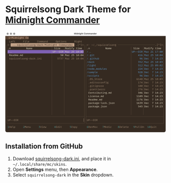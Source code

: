 # Squirrelsong Dark Theme for [Midnight Commander](https://midnight-commander.org/)

![Squirrelsong dark theme for Midnight Commander](screenshot-dark.png)

## Installation from GitHub

1. Download [squirrelsong-dark.ini](squirrelsong-dark.ini), and place it in `~/.local/share/mc/skins`.
2. Open **Settings** menu, then **Appearance**.
3. Select `squirrelsong-dark` in the **Skin** dropdown.
